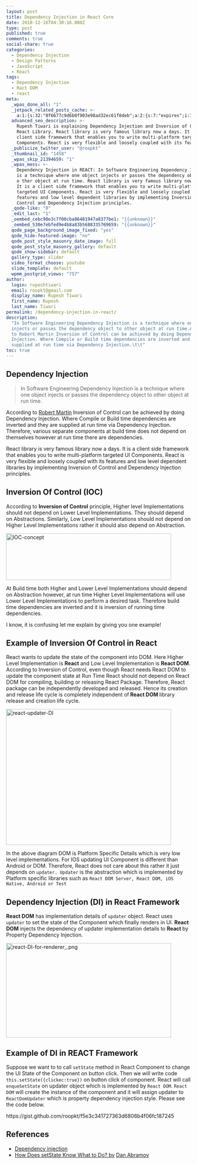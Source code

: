 ```yaml
---
layout: post
title: Dependency Injection in React Core
date: 2018-12-16T04:30:16.000Z
type: post
published: true
comments: true
social-share: true
categories:
  - Dependency Injection
  - Design Patterns
  - JavaScript
  - React
tags:
  - Dependency Injection
  - Ract DOM
  - react
meta:
  _wpas_done_all: "1"
  _jetpack_related_posts_cache: >-
    a:1:{s:32:"8f6677c9d6b0f903e98ad32ec61f8deb";a:2:{s:7:"expires";i:1611929210;s:7:"payload";a:3:{i:0;a:1:{s:2:"id";i:295;}i:1;a:1:{s:2:"id";i:2124;}i:2;a:1:{s:2:"id";i:2502;}}}}
  advanced_seo_description: >-
    Rupesh Tiwari is explaining Dependency Injection and Inversion of Control on
    React Library. React library is very famous library now a days. It is a
    client side framework that enables you to write multi-platform targeted UI
    Components. React is very flexible and loosely coupled with its features.
  _publicize_twitter_user: "@roopkt"
  _thumbnail_id: "1458"
  _wpas_skip_21394659: "1"
  _wpas_mess: >-
    Dependency Injection in REACT: In Software Engineering Dependency Injection
    is a technique where one object injects or passes the dependency object to
    o￼ther object at run time. React library is very famous library now a days.
    It is a client side framework that enables you to write multi-platform
    targeted UI Components. React is very flexible and loosely coupled with its
    features and low level dependent libraries by implementing Inversion of
    Control and Dependency Injection principles.
  _qode-like: "0"
  _edit_last: "1"
  _oembed_cebc90e3c7f00cba86481947a8377be1: "{{unknown}}"
  _oembed_530e7ebfed9e4b8a83b5688335769659: "{{unknown}}"
  qode_page_background_image_fixed: "yes"
  qode_hide-featured-image: "no"
  qode_post_style_masonry_date_image: full
  qode_post_style_masonry_gallery: default
  qode_show-sidebar: default
  gallery_type: slider
  video_format_choose: youtube
  slide_template: default
  wpmm_postgrid_views: "757"
author:
  login: rupeshtiwari
  email: roopkt@gmail.com
  display_name: Rupesh Tiwari
  first_name: Rupesh
  last_name: Tiwari
permalink: /dependency-injection-in-react/
description:
  "In Software Engineering Dependency Injection is a technique where one object
  injects or passes the dependency object to other object at run time.According
  to Robert Martin Inversion of Control can be achieved by doing Dependency
  Injection. Where Compile or Build time dependencies are inverted and they are
  supplied at run time via Dependency Injection.\t\t"
toc: true
---
```


<h2>Dependency Injection</h2>
<blockquote><p>In Software Engineering Dependency Injection is a technique where one object injects or passes the dependency object to other object at run time.</p></blockquote>
<p>According to <a href="https://en.wikipedia.org/wiki/Robert_C._Martin" target="_blank" rel="noopener noreferrer">Robert Martin</a> Inversion of Control can be achieved by doing Dependency Injection. Where Compile or Build time dependencies are inverted and they are supplied at run time via Dependency Injection. Therefore, various separate components at build time does not depend on themselves however at run time there are dependencies.</p>
<p>React library is very famous library now a days. It is a client side framework that enables you to write multi-platform targeted UI Components. React is very flexible and loosely coupled with its features and low level dependent libraries by implementing Inversion of Control and Dependency Injection principles.</p>
<h2>Inversion Of Control (IOC)</h2>
<p>According to <strong>Inversion of Control</strong> principle, Higher level Implementations should not depend on Lower Level Implementations. They should depend on Abstractions. Similarly, Low Level Implementations should not depend on Higher Level Implementations rather it should also depend on Abstraction.</p>
<p><img class="alignnone size-full wp-image-965" src="{{ site.baseurl }}/assets/2018/12/IOC-concept.png" alt="IOC-concept" width="450" height="127" /></p>
<p>At Build time both Higher and Lower Level Implementations should depend on Abstraction however, at run time Higher Level Implementations will use Lower Level Implementations to perform a desired task. Therefore build time dependencies are inverted and it is inversion of running time dependencies.</p>
<p>I know, it is confusing let me explain by giving you one example!</p>
<h2>Example of Inversion Of Control in React</h2>
<p>React wants to update the state of the component into DOM. Here Higher Level Implementation is <strong>React</strong> and Low Level Implementation is <strong>React DOM</strong>. According to Inversion of Control, even though React needs React DOM to update the component state at Run Time React should not depend on React DOM for compiling, building or releasing React Package. Therefore, React package can be independently developed and released. Hence its creation and release life cycle is completely independent of<strong> React DOM </strong>library release and creation life cycle.</p>
<p><img class="alignnone size-full wp-image-966" src="{{ site.baseurl }}/assets/2018/12/react-updater-DI.png" alt="react-updater-DI" width="450" height="370" /></p>
<p>In the above diagram DOM is Platform Specific Details which is very low level implementations. For IOS updating UI Component is different than Android or DOM. Therefore, React does not care about this rather it just depends on <code>updater. Updater</code> is the abstraction which is implemented by Platform specific libraries such as <code>React DOM Server, React DOM, iOS Native, Android or Test </code></p>
<h2>Dependency Injection (DI) in React Framework</h2>
<p><strong>React DOM</strong> has implementation details of <code>updater</code> object. React uses <code>updater</code> to set the state of the Component which finally renders in UI. <strong>React DOM</strong> injects the dependency of updater implementation details to <strong>React </strong>by Property Dependency Injection.</p>
<p><img class="alignnone size-full wp-image-967" src="{{ site.baseurl }}/assets/2018/12/react-DI-for-renderer_.png" alt="react-DI-for-renderer_.png" width="450" height="257" /></p>
<h2>Example of DI in REACT Framework</h2>
<p>Suppose we want to to call <code>setState</code> method in React Component to change the UI State of the Component on button click. Then we will write code <code>this.setState({clickec:true})</code> on button click of component. React will call <code>enqueSetState</code> on updater object which is implemented by <code>React DOM</code>. <code>React DOM</code> will create the instance of the component and it will assign updater to <code>ReactDomUpdater</code> which is property dependency injection style. Please see the code below.</p>
<p>https://gist.github.com/roopkt/f5e3c341727363d6806b4f06fc187245</p>
<h2>References</h2>
<ul>
<li id="firstHeading" class="firstHeading" lang="en"><a href="https://en.wikipedia.org/wiki/Dependency_injection" target="_blank" rel="noopener noreferrer">Dependency injection</a></li>
<li><a href="https://overreacted.io/how-does-setstate-know-what-to-do/" target="_blank" rel="noopener noreferrer">How Does setState Know What to Do? by</a> <a href="https://github.com/gaearon" target="_blank" rel="noopener noreferrer">Dan Abramov</a></li>
</ul>
<h2></h2>
